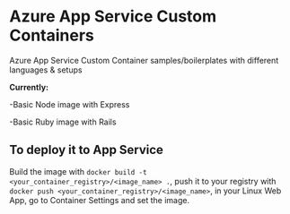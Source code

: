 # Azure App Service Custom Containers
Azure App Service Custom Container samples/boilerplates with different languages &amp; setups

**Currently:**

-Basic Node image with Express

-Basic Ruby image with Rails

## To deploy it to App Service
Build the image with `docker build -t <your_container_registry>/<image_name> .`, push it to your registry with `docker push <your_container_registry>/<image_name>`, in your Linux Web App, go to Container Settings and set the image.
